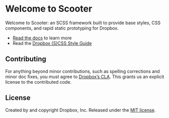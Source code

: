 # Welcome to Scooter

Welcome to Scooter: an SCSS framework built to provide base styles, CSS
components, and rapid static prototyping for Dropbox.

- [Read the docs](http://daneden.github.io/scooter/) to learn more
- Read the [Dropbox (S)CSS Style Guide](https://github.com/dropbox/css-style-guide)

## Contributing

For anything beyond minor contributions, such as spelling corrections and minor doc
fixes, you must agree to [Dropbox’s CLA](https://opensource.dropbox.com/cla/). This
grants us an explicit license to the contributed code.

## License

Created by and copyright Dropbox, Inc. Released under the [MIT license](https://github.com/dropbox/scooter/blob/master/LICENSE.md).
